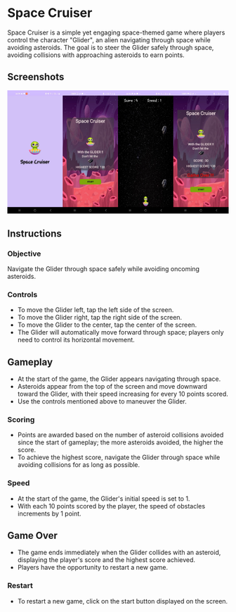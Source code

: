 # Space Cruiser

Space Cruiser is a simple yet engaging space-themed game where players control the character "Glider", an alien navigating through space while avoiding asteroids. The goal is to steer the Glider safely through space, avoiding collisions with approaching asteroids to earn points.

## Screenshots

<div style="display: flex; justify-content: space-between; flex-wrap: nowrap;">
  <div>
    <img src="Screenshots/launch_screen.jpg" alt="Screenshot 1" width="200"/>
  </div>
  <div>
    <img src="Screenshots/game_start.jpg" alt="Screenshot 2" width="200"/>
  </div>
  <div>
    <img src="Screenshots/game_view.jpg" alt="Screenshot 3" width="200"/>
  </div>
  <div>
    <img src="Screenshots/game_over.jpg" alt="Screenshot 4" width="200"/>
  </div>
</div>



## Instructions

### Objective
Navigate the Glider through space safely while avoiding oncoming asteroids.

### Controls
- To move the Glider left, tap the left side of the screen.
- To move the Glider right, tap the right side of the screen.
- To move the Glider to the center, tap the center of the screen.
- The Glider will automatically move forward through space; players only need to control its horizontal movement.

## Gameplay
- At the start of the game, the Glider appears navigating through space.
- Asteroids appear from the top of the screen and move downward toward the Glider, with their speed increasing for every 10 points scored.
- Use the controls mentioned above to maneuver the Glider.

### Scoring
- Points are awarded based on the number of asteroid collisions avoided since the start of gameplay; the more asteroids avoided, the higher the score.
- To achieve the highest score, navigate the Glider through space while avoiding collisions for as long as possible.

### Speed
- At the start of the game, the Glider's initial speed is set to 1.
- With each 10 points scored by the player, the speed of obstacles increments by 1 point.

## Game Over
- The game ends immediately when the Glider collides with an asteroid, displaying the player's score and the highest score achieved.
- Players have the opportunity to restart a new game.

### Restart
- To restart a new game, click on the start button displayed on the screen.
